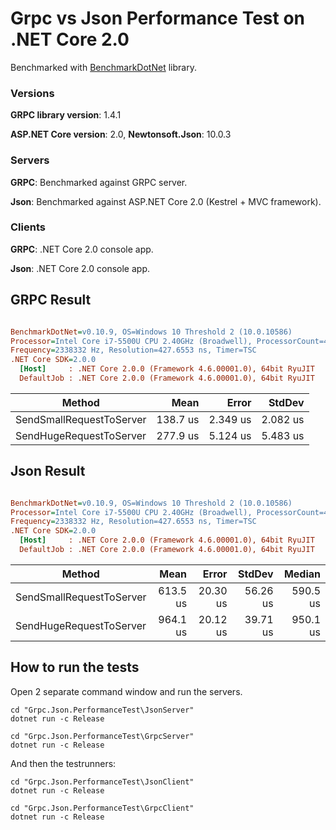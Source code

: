 # Grpc vs Json Performance Test on .NET Core 2.0

Benchmarked with [BenchmarkDotNet](https://github.com/dotnet/BenchmarkDotNet) library.

### Versions
**GRPC library version**: 1.4.1

**ASP.NET Core version**: 2.0, **Newtonsoft.Json**: 10.0.3

### Servers

**GRPC**: Benchmarked against GRPC server.

**Json**: Benchmarked against ASP.NET Core 2.0 (Kestrel + MVC framework).

### Clients
**GRPC**: .NET Core 2.0 console app.

**Json**: .NET Core 2.0 console app.

## GRPC Result

``` ini

BenchmarkDotNet=v0.10.9, OS=Windows 10 Threshold 2 (10.0.10586)
Processor=Intel Core i7-5500U CPU 2.40GHz (Broadwell), ProcessorCount=4
Frequency=2338332 Hz, Resolution=427.6553 ns, Timer=TSC
.NET Core SDK=2.0.0
  [Host]     : .NET Core 2.0.0 (Framework 4.6.00001.0), 64bit RyuJIT
  DefaultJob : .NET Core 2.0.0 (Framework 4.6.00001.0), 64bit RyuJIT


```
 |                   Method |     Mean |    Error |   StdDev |
 |------------------------- |---------:|---------:|---------:|
 | SendSmallRequestToServer | 138.7 us | 2.349 us | 2.082 us |
 |  SendHugeRequestToServer | 277.9 us | 5.124 us | 5.483 us |
 

## Json Result

``` ini

BenchmarkDotNet=v0.10.9, OS=Windows 10 Threshold 2 (10.0.10586)
Processor=Intel Core i7-5500U CPU 2.40GHz (Broadwell), ProcessorCount=4
Frequency=2338332 Hz, Resolution=427.6553 ns, Timer=TSC
.NET Core SDK=2.0.0
  [Host]     : .NET Core 2.0.0 (Framework 4.6.00001.0), 64bit RyuJIT
  DefaultJob : .NET Core 2.0.0 (Framework 4.6.00001.0), 64bit RyuJIT


```
 |                   Method |     Mean |    Error |   StdDev |   Median |
 |------------------------- |---------:|---------:|---------:|---------:|
 | SendSmallRequestToServer | 613.5 us | 20.30 us | 56.26 us | 590.5 us |
 |  SendHugeRequestToServer | 964.1 us | 20.12 us | 39.71 us | 950.1 us |

## How to run the tests
Open 2 separate command window and run the servers.

```
cd "Grpc.Json.PerformanceTest\JsonServer"
dotnet run -c Release
```
```
cd "Grpc.Json.PerformanceTest\GrpcServer"
dotnet run -c Release
```

And then the testrunners:

```
cd "Grpc.Json.PerformanceTest\JsonClient"
dotnet run -c Release
```


```
cd "Grpc.Json.PerformanceTest\GrpcClient"
dotnet run -c Release
```
